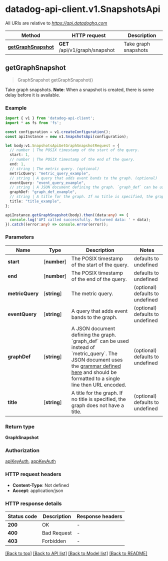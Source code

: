 # datadog-api-client.v1.SnapshotsApi

All URIs are relative to *https://api.datadoghq.com*

Method | HTTP request | Description
------------- | ------------- | -------------
[**getGraphSnapshot**](SnapshotsApi.md#getGraphSnapshot) | **GET** /api/v1/graph/snapshot | Take graph snapshots


## **getGraphSnapshot**
> GraphSnapshot getGraphSnapshot()

Take graph snapshots. **Note**: When a snapshot is created, there is some delay before it is available.

### Example


```typescript
import { v1 } from 'datadog-api-client';
import * as fs from 'fs';

const configuration = v1.createConfiguration();
const apiInstance = new v1.SnapshotsApi(configuration);

let body:v1.SnapshotsApiGetGraphSnapshotRequest = {
  // number | The POSIX timestamp of the start of the query.
  start: 1,
  // number | The POSIX timestamp of the end of the query.
  end: 1,
  // string | The metric query. (optional)
  metricQuery: "metric_query_example",
  // string | A query that adds event bands to the graph. (optional)
  eventQuery: "event_query_example",
  // string | A JSON document defining the graph. `graph_def` can be used instead of `metric_query`. The JSON document uses the [grammar defined here](https://docs.datadoghq.com/graphing/graphing_json/#grammar) and should be formatted to a single line then URL encoded. (optional)
  graphDef: "graph_def_example",
  // string | A title for the graph. If no title is specified, the graph does not have a title. (optional)
  title: "title_example",
};

apiInstance.getGraphSnapshot(body).then((data:any) => {
  console.log('API called successfully. Returned data: ' + data);
}).catch((error:any) => console.error(error));
```


### Parameters

Name | Type | Description  | Notes
------------- | ------------- | ------------- | -------------
 **start** | [**number**] | The POSIX timestamp of the start of the query. | defaults to undefined
 **end** | [**number**] | The POSIX timestamp of the end of the query. | defaults to undefined
 **metricQuery** | [**string**] | The metric query. | (optional) defaults to undefined
 **eventQuery** | [**string**] | A query that adds event bands to the graph. | (optional) defaults to undefined
 **graphDef** | [**string**] | A JSON document defining the graph. &#x60;graph_def&#x60; can be used instead of &#x60;metric_query&#x60;. The JSON document uses the [grammar defined here](https://docs.datadoghq.com/graphing/graphing_json/#grammar) and should be formatted to a single line then URL encoded. | (optional) defaults to undefined
 **title** | [**string**] | A title for the graph. If no title is specified, the graph does not have a title. | (optional) defaults to undefined


### Return type

**GraphSnapshot**

### Authorization

[apiKeyAuth](README.md#apiKeyAuth), [appKeyAuth](README.md#appKeyAuth)

### HTTP request headers

 - **Content-Type**: Not defined
 - **Accept**: application/json


### HTTP response details
| Status code | Description | Response headers |
|-------------|-------------|------------------|
**200** | OK |  -  |
**400** | Bad Request |  -  |
**403** | Forbidden |  -  |

[[Back to top]](#) [[Back to API list]](README.md#documentation-for-api-endpoints) [[Back to Model list]](README.md#documentation-for-models) [[Back to README]](README.md)

